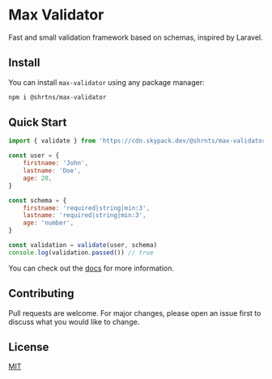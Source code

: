 # Max Validator

Fast and small validation framework based on schemas, inspired by Laravel.

## Install

You can install `max-validator` using any package manager:

```bash
npm i @shrtns/max-validator
```

## Quick Start

```js
import { validate } from 'https://cdn.skypack.dev/@shrnts/max-validator'

const user = {
    firstname: 'John',
    lastname: 'Doe',
    age: 20,
}

const schema = {
    firstname: 'required|string|min:3',
    lastname: 'required|string|min:3',
    age: 'number',
}

const validation = validate(user, schema)
console.log(validation.passed()) // true
```

You can check out the [docs](https://ubermanu.github.io/max-validator) for more information.

## Contributing

Pull requests are welcome. For major changes, please open an issue first to discuss what you would like to change.

## License

[MIT](https://choosealicense.com/licenses/mit/)
